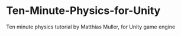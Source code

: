 # Ten-Minute-Physics-for-Unity
Ten minute physics tutorial by Matthias Muller, for Unity game engine
